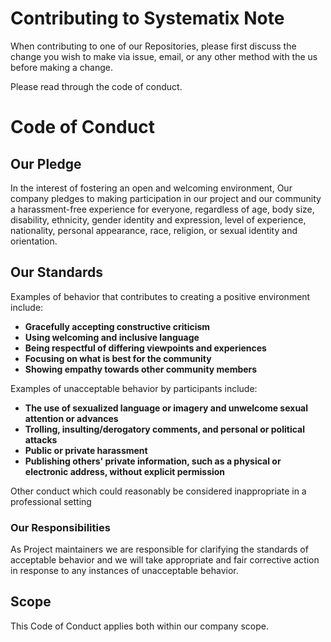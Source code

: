 # Contributing to Systematix Note
When contributing to one of our Repositories, please first discuss the change you wish to make via issue, email, or any other method with the us before making a change.

Please read through the code of conduct.

# Code of Conduct

## Our Pledge
In the interest of fostering an open and welcoming environment, Our company pledges to making participation in our project and our community a harassment-free experience for everyone, regardless of age, body size, disability, ethnicity, gender identity and expression, level of experience, nationality, personal appearance, race, religion, or sexual identity and orientation.

## Our Standards
Examples of behavior that contributes to creating a positive environment include:

* **Gracefully accepting constructive criticism**
* **Using welcoming and inclusive language**
* **Being respectful of differing viewpoints and experiences**
* **Focusing on what is best for the community**
* **Showing empathy towards other community members**

Examples of unacceptable behavior by participants include:

* **The use of sexualized language or imagery and unwelcome sexual attention or advances**
* **Trolling, insulting/derogatory comments, and personal or political attacks**
* **Public or private harassment**
* **Publishing others' private information, such as a physical or electronic address, without explicit permission**

Other conduct which could reasonably be considered inappropriate in a professional setting

### Our Responsibilities
As Project maintainers we are responsible for clarifying the standards of acceptable behavior and we will take appropriate and fair corrective action in response to any instances of unacceptable behavior.


## Scope
This Code of Conduct applies both within our company scope.






